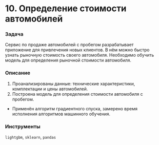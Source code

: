 # 10. Определение стоимости автомобилей

### Задача

Сервис по продаже автомобилей с пробегом разрабатывает приложение для привлечения новых клиентов. В нём можно быстро узнать рыночную стоимость своего автомобиля. Необходимо обучить модель для определения рыночной стоимости автомобиля.

### Описание

1. Проанализированы данные: технические характеристики, комплектации и цены автомобилей.
2. Построена модель для определения стоимости автомобиля с пробегом.

* Применён алгоритм градиентного спуска, замерено время исполнения алгоритмов машинного обучения.

### Инструменты
`lightgbm`, `sklearn`, `pandas`
